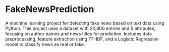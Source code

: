 # FakeNewsPrediction
A machine learning project for detecting fake news based on text data using Python. This project uses a dataset with 20,800 entries and 5 attributes, focusing on author names and news titles for prediction. Includes data preprocessing, feature extraction using TF-IDF, and a Logistic Regression model to classify news as real or fake.
